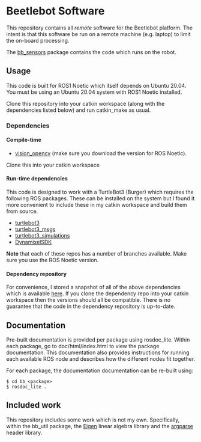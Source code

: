 # Beetlebot Software
This repository contains all *remote* software for the Beetlebot platform. The
intent is that this software be run on a remote machine (e.g. laptop) to limit
the on-board processing.

The [bb_sensors](https://github.com/refmitchell/bb_sensors) package contains
the code which runs on the robot.

## Usage
This code is built for ROS1 Noetic which itself depends on Ubuntu 20.04.
You must be using an Ubuntu 20.04 system with ROS1 Noetic installed.

Clone this repository into your catkin workspace (along with the dependencies
listed below) and run catkin_make as usual. 

### Dependencies
#### Compile-time
- [vision_opencv](https://github.com/ros-perception/vision_opencv) (make sure you download the version for ROS Noetic).

Clone this into your catkin workspace

####  Run-time dependencies
This code is designed to work with a TurtleBot3 (Burger) which requires the
following ROS packages. These can be installed on the system but I found it more
convenient to include these in my catkin workspace and build them from source.

- [turtlebot3](https://github.com/ROBOTIS-GIT/turtlebot3)
- [turtlebot3_msgs](https://github.com/ROBOTIS-GIT/turtlebot3_msgs)
- [turtlebot3_simulations](https://github.com/ROBOTIS-GIT/turtlebot3_simulations)
- [DynamixelSDK](https://github.com/ROBOTIS-GIT/DynamixelSDK)

**Note** that each of these repos has a number of branches
  available. Make sure you use the ROS Noetic version.

#### Dependency repository
For convenience, I stored a snapshot of all
of the above dependencies which is available
[here](https://github.com/refmitchell/beetlebot_dependencies). If you
clone the dependency repo into your catkin workspace then the versions
should all be compatible. There is no guarantee that the code in the
dependency repository is up-to-date.

## Documentation
Pre-built documentation is provided per package using rosdoc_lite. Within
each package, go to doc/html/index.html to view the package documentation.
This documentation also provides instructions for running each available
ROS node and describes how the different nodes fit together.

For each package, the documentation documentation can be re-built using:

```
$ cd bb_<package>
$ rosdoc_lite .
```

## Included work

This repository includes some work which is not my own. Specifically, within
the bb_util package, the
[Eigen](https://eigen.tuxfamily.org/index.php?title=Main_Page) linear
algebra library and the
[argparse](https://github.com/jamolnng/argparse/tree/develop) header
library.
